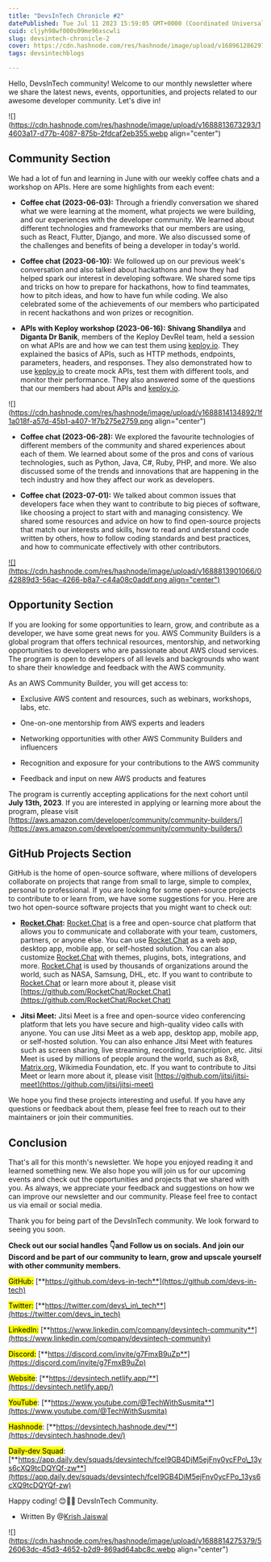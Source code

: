 ```yaml
---
title: "DevsInTech Chronicle #2"
datePublished: Tue Jul 11 2023 15:59:05 GMT+0000 (Coordinated Universal Time)
cuid: cljyh98wf000s09me96xscwli
slug: devsintech-chronicle-2
cover: https://cdn.hashnode.com/res/hashnode/image/upload/v1689612862972/7696221e-94e1-4e30-b95a-43d1d4f03945.png
tags: devsintechblogs

---
```


Hello, DevsInTech community! Welcome to our monthly newsletter where we share the latest news, events, opportunities, and projects related to our awesome developer community. Let's dive in!

![](https://cdn.hashnode.com/res/hashnode/image/upload/v1688813673293/14603a17-d77b-4087-875b-2fdcaf2eb355.webp align="center")

## Community Section

We had a lot of fun and learning in June with our weekly coffee chats and a workshop on APIs. Here are some highlights from each event:

* **Coffee chat (2023-06-03):** Through a friendly conversation we shared what we were learning at the moment, what projects we were building, and our experiences with the developer community. We learned about different technologies and frameworks that our members are using, such as React, Flutter, Django, and more. We also discussed some of the challenges and benefits of being a developer in today's world.
    
* **Coffee chat (2023-06-10):** We followed up on our previous week's conversation and also talked about hackathons and how they had helped spark our interest in developing software. We shared some tips and tricks on how to prepare for hackathons, how to find teammates, how to pitch ideas, and how to have fun while coding. We also celebrated some of the achievements of our members who participated in recent hackathons and won prizes or recognition.
    
* **APIs with Keploy workshop (2023-06-16):** **Shivang Shandilya** and **Diganta Dr Banik**, members of the Keploy DevRel team, held a session on what APIs are and how we can test them using [keploy.io](http://keploy.io). They explained the basics of APIs, such as HTTP methods, endpoints, parameters, headers, and responses. They also demonstrated how to use [keploy.io](http://keploy.io) to create mock APIs, test them with different tools, and monitor their performance. They also answered some of the questions that our members had about APIs and [keploy.io](http://keploy.io).
    

![](https://cdn.hashnode.com/res/hashnode/image/upload/v1688814134892/1f1a018f-a57d-45b1-a407-1f7b275e2759.png align="center")

* **Coffee chat (2023-06-28):** We explored the favourite technologies of different members of the community and shared experiences about each of them. We learned about some of the pros and cons of various technologies, such as Python, Java, C#, Ruby, PHP, and more. We also discussed some of the trends and innovations that are happening in the tech industry and how they affect our work as developers.
    
* **Coffee chat (2023-07-01):** We talked about common issues that developers face when they want to contribute to big pieces of software, like choosing a project to start with and managing consistency. We shared some resources and advice on how to find open-source projects that match our interests and skills, how to read and understand code written by others, how to follow coding standards and best practices, and how to communicate effectively with other contributors.
    

[![](https://cdn.hashnode.com/res/hashnode/image/upload/v1688813901066/042889d3-56ac-4266-b8a7-c44a08c0addf.png align="center")](https://discord.gg/Xmk9ZGDtE8)

## Opportunity Section

If you are looking for some opportunities to learn, grow, and contribute as a developer, we have some great news for you. AWS Community Builders is a global program that offers technical resources, mentorship, and networking opportunities to developers who are passionate about AWS cloud services. The program is open to developers of all levels and backgrounds who want to share their knowledge and feedback with the AWS community.

As an AWS Community Builder, you will get access to:

* Exclusive AWS content and resources, such as webinars, workshops, labs, etc.
    
* One-on-one mentorship from AWS experts and leaders
    
* Networking opportunities with other AWS Community Builders and influencers
    
* Recognition and exposure for your contributions to the AWS community
    
* Feedback and input on new AWS products and features
    

The program is currently accepting applications for the next cohort until **July 13th, 2023**. If you are interested in applying or learning more about the program, please visit [https://aws.amazon.com/developer/community/community-builders/](https://aws.amazon.com/developer/community/community-builders/)

## GitHub Projects Section

GitHub is the home of open-source software, where millions of developers collaborate on projects that range from small to large, simple to complex, personal to professional. If you are looking for some open-source projects to contribute to or learn from, we have some suggestions for you. Here are two hot open-source software projects that you might want to check out:

* [**Rocket.Chat**](http://Rocket.Chat)**:** [Rocket.Chat](http://Rocket.Chat) is a free and open-source chat platform that allows you to communicate and collaborate with your team, customers, partners, or anyone else. You can use [Rocket.Chat](http://Rocket.Chat) as a web app, desktop app, mobile app, or self-hosted solution. You can also customize [Rocket.Chat](http://Rocket.Chat) with themes, plugins, bots, integrations, and more. [Rocket.Chat](http://Rocket.Chat) is used by thousands of organizations around the world, such as NASA, Samsung, DHL, etc. If you want to contribute to [Rocket.Chat](http://Rocket.Chat) or learn more about it, please visit [https://github.com/RocketChat/Rocket.Chat](https://github.com/RocketChat/Rocket.Chat)
    
* **Jitsi Meet:** Jitsi Meet is a free and open-source video conferencing platform that lets you have secure and high-quality video calls with anyone. You can use Jitsi Meet as a web app, desktop app, mobile app, or self-hosted solution. You can also enhance Jitsi Meet with features such as screen sharing, live streaming, recording, transcription, etc. Jitsi Meet is used by millions of people around the world, such as 8x8, [Matrix.org](http://Matrix.org), Wikimedia Foundation, etc. If you want to contribute to Jitsi Meet or learn more about it, please visit [https://github.com/jitsi/jitsi-meet](https://github.com/jitsi/jitsi-meet)
    

We hope you find these projects interesting and useful. If you have any questions or feedback about them, please feel free to reach out to their maintainers or join their communities.

## Conclusion

That's all for this month's newsletter. We hope you enjoyed reading it and learned something new. We also hope you will join us for our upcoming events and check out the opportunities and projects that we shared with you. As always, we appreciate your feedback and suggestions on how we can improve our newsletter and our community. Please feel free to contact us via email or social media.

Thank you for being part of the DevsInTech community. We look forward to seeing you soon.

**Check out our social handles 👇and Follow us on socials. And join our Discord and be part of our community to learn, grow and upscale yourself with other community members.**

<mark>GitHub:</mark> [**https://github.com/devs-in-tech**](https://github.com/devs-in-tech)

<mark>Twitter:</mark> [**https://twitter.com/devs\_in\_tech**](https://twitter.com/devs_in_tech)

<mark>LinkedIn:</mark> [**https://www.linkedin.com/company/devsintech-community**](https://www.linkedin.com/company/devsintech-community)

<mark>Discord:</mark> [**https://discord.com/invite/g7FmxB9uZp**](https://discord.com/invite/g7FmxB9uZp)

<mark>Website</mark>: [**https://devsintech.netlify.app/**](https://devsintech.netlify.app/)

<mark>YouTube</mark>: [**https://www.youtube.com/@TechWithSusmita**](https://www.youtube.com/@TechWithSusmita)

<mark>Hashnode</mark>: [**https://devsintech.hashnode.dev/**](https://devsintech.hashnode.dev/)

<mark>Daily-dev Squad</mark>: [**https://app.daily.dev/squads/devsintech/fceI9GB4DjM5ejFny0ycFPo\_13ys6cXQ9tcDQYQf-zw**](https://app.daily.dev/squads/devsintech/fceI9GB4DjM5ejFny0ycFPo_13ys6cXQ9tcDQYQf-zw)

Happy coding! 😊👨‍💻 DevsInTech Community.

* Written By @[Krish Jaiswal](@Krish4856)
    

![](https://cdn.hashnode.com/res/hashnode/image/upload/v1688814275379/526063dc-45d3-4652-b2d9-869ad64abc8c.webp align="center")